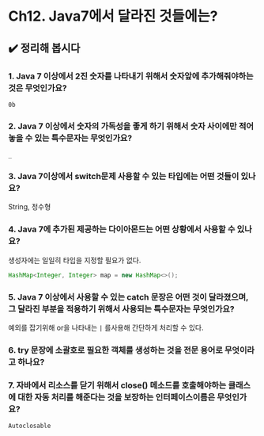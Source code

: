 # Ch12. Java7에서 달라진 것들에는?

## ✔️ 정리해 봅시다

### 1. Java 7 이상에서 2진 숫자를 나타내기 위해서 숫자앞에 추가해줘야하는 것은 무엇인가요?

`0b`

### 2.  Java 7 이상에서 숫자의 가독성을 좋게 하기 위해서 숫자 사이에만 적어 놓을 수 있는 특수문자는 무엇인가요?

`_`

### 3. Java 7이상에서 switch문제 사용할 수 있는 타입에는 어떤 것들이 있나요?

String, 정수형

### 4. Java 7에 추가된 제공하는 다이아몬드는 어떤 상황에서 사용할 수 있나요?

생성자에는 일일히 타입을 지정할 필요가 없다.

```java
HashMap<Integer, Integer> map = new HashMap<>();
```

### 5. Java 7 이상에서 사용할 수 있는 catch 문장은 어떤 것이 달라졌으며, 그 달라진 부분을 적용하기 위해서 사용되는 특수문자는 무엇인가요?

예외를 잡기위해 or을 나타내는  `|`  를사용해 간단하게 처리할 수 있다.

### 6. try 문장에 소괄호로 필요한 객체를 생성하는 것을 전문 용어로 무엇이라고 하나요?

### 7. 자바에서 리소스를 닫기 위해서 close() 메소드를 호출해야하는 클래스에 대한 자동 처리를 해준다는 것을 보장하는 인터페이스이름은 무엇인가요?

`Autoclosable`
